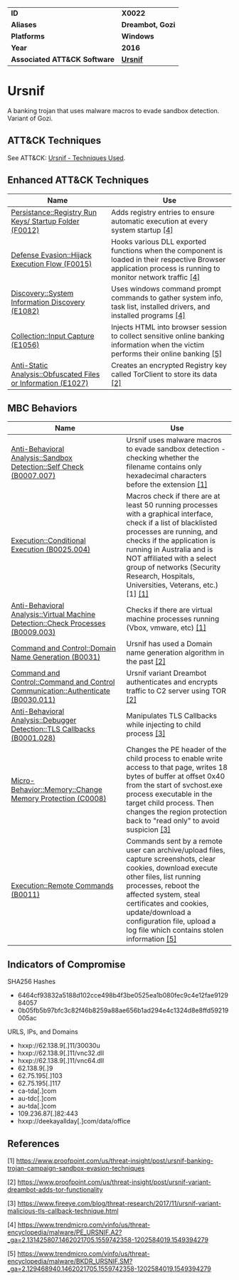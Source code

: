 
<table>
<tr>
<td><b>ID</b></td>
<td><b>X0022</b></td>
</tr>
<tr>
<td><b>Aliases</b></td>
<td><b>Dreambot, Gozi</b></td>
</tr>
<tr>
<td><b>Platforms</b></td>
<td><b>Windows</b></td>
</tr>
<tr>
<td><b>Year</b></td>
<td><b>2016</b></td>
</tr>
<tr>
<td><b>Associated ATT&CK Software</b></td>
<td><b><a href="https://attack.mitre.org/software/S0386/">Ursnif</a></b></td>
</tr>
</table>


Ursnif
======
A banking trojan that uses malware macros to evade sandbox detection. Variant of Gozi.

ATT&CK Techniques
-----------------
See ATT&CK: [Ursnif - Techniques Used](https://attack.mitre.org/software/S0386/).

Enhanced ATT&CK Techniques
---------
|Name|Use|
|---|---|
|[Persistance::Registry Run Keys/ Startup Folder (F0012)](../persistence/registry-run-keys-startup-folder.md)|Adds registry entries to ensure automatic execution at every system startup  [[4]](#4)|
|[Defense Evasion::Hijack Execution Flow (F0015)](../defense-evasion/hijack-execution-flow.md)|Hooks various DLL exported functions when the component is loaded in their respective Browser application process is running to monitor network traffic [[4]](#4)|
|[Discovery::System Information Discovery (E1082)](../discovery/system-information-discovery.md)|Uses windows command prompt commands to gather system info, task list, installed drivers, and installed programs  [[4]](#4)|
|[Collection::Input Capture (E1056)](../collection/input-capture.md)|Injects HTML into browser session to collect sensitive online banking information when the victim performs their online banking  [[5]](#5)|
|[Anti-Static Analysis::Obfuscated Files or Information (E1027)](../anti-static-analysis/executable-code-obfuscation.md)|Creates an encrypted Registry key called TorClient to store its data [[2]](#2)|


MBC Behaviors
---------
|Name|Use|
|---|---|
|[Anti-Behavioral Analysis::Sandbox Detection::Self Check (B0007.007)](../anti-behavioral-analysis/sandbox-detection.md)|Ursnif uses malware macros to evade sandbox detection - checking whether the filename contains only hexadecimal characters before the extension  [[1]](#1)|
|[Execution::Conditional Execution (B0025.004)](../execution/conditional-execution.md)|Macros check if there are at least 50 running processes with a graphical interface, check if a list of blacklisted processes are running, and checks if the application is running in Australia and is NOT affiliated with a select group of networks (Security Research, Hospitals, Universities, Veterans, etc.) [1] [[1]](#1)|
|[Anti-Behavioral Analysis::Virtual Machine Detection::Check Processes (B0009.003)](../anti-behavioral-analysis/virtual-machine-detection.md)|Checks if there are virtual machine processes running (Vbox, vmware, etc) [[1]](#1)|
|[Command and Control::Domain Name Generation (B0031)](../command-and-control/domain-name-generation.md)|Ursnif has used a Domain name generation algorithm in the past [[2]](#2)|
|[Command and Control::Command and Control Communication::Authenticate (B0030.011)](../command-and-control/c2-communication.md)|Ursnif variant Dreambot authenticates and encrypts traffic to C2 server using TOR [[2]](#2)|
|[Anti-Behavioral Analysis::Debugger Detection::TLS Callbacks (B0001.028)](../anti-behavioral-analysis/debugger-detection.md)|Manipulates TLS Callbacks while injecting to child process [[3]](#3)|
|[Micro-Behavior::Memory::Change Memory Protection (C0008)](../micro-behaviors/memory/change-memory-protection.md)|Changes the PE header of the child process to enable write access to that page, writes 18 bytes of buffer at offset 0x40 from the start of svchost.exe process executable in the target child process. Then changes the region protection back to "read only" to avoid suspicion  [[3]](#3)|
|[Execution::Remote Commands (B0011)](../execution/remote-commands.md)|Commands sent by a remote user can archive/upload files, capture screenshots, clear cookies, download execute other files, list running processes, reboot the affected system, steal certificates and cookies, update/download a configuration file, upload a log file which contains stolen information  [[5]](#5)|

Indicators of Compromise
------------------------
SHA256 Hashes
- 6464cf93832a5188d102cce498b4f3be0525ea1b080fec9c4e12fae912984057
- 0b05fb5b97bfc3c82f46b8259a88ae656b1ad294e4c1324d8e8ffd59219005ac

URLS, IPs, and Domains
- hxxp://62.138.9[.]11/30030u
- hxxp://62.138.9[.]11/vnc32.dll
- hxxp://62.138.9[.]11/vnc64.dll
- 62.138.9[.]9
- 62.75.195[.]103
- 62.75.195[.]117
- ca-tda[.]com
- au-tdc[.]com
- au-tda[.]com
- 109.236.87[.]82:443
- hxxp://deekayallday[.]com/data/office


References
----------
<a name="1">[1]</a> https://www.proofpoint.com/us/threat-insight/post/ursnif-banking-trojan-campaign-sandbox-evasion-techniques

<a name="2">[2]</a> https://www.proofpoint.com/us/threat-insight/post/ursnif-variant-dreambot-adds-tor-functionality

<a name="3">[3]</a> https://www.fireeye.com/blog/threat-research/2017/11/ursnif-variant-malicious-tls-callback-technique.html

<a name="4">[4]</a> https://www.trendmicro.com/vinfo/us/threat-encyclopedia/malware/PE_URSNIF.A2?_ga=2.131425807.1462021705.1559742358-1202584019.1549394279

<a name="5">[5]</a> https://www.trendmicro.com/vinfo/us/threat-encyclopedia/malware/BKDR_URSNIF.SM?_ga=2.129468940.1462021705.1559742358-1202584019.1549394279
